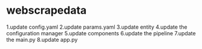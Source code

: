 # webscrapedata

1.update config.yaml
2.update params.yaml
3.update entity
4.update the configuration manager
5.update components
6.update the pipeline
7.update the main.py
8.update app.py